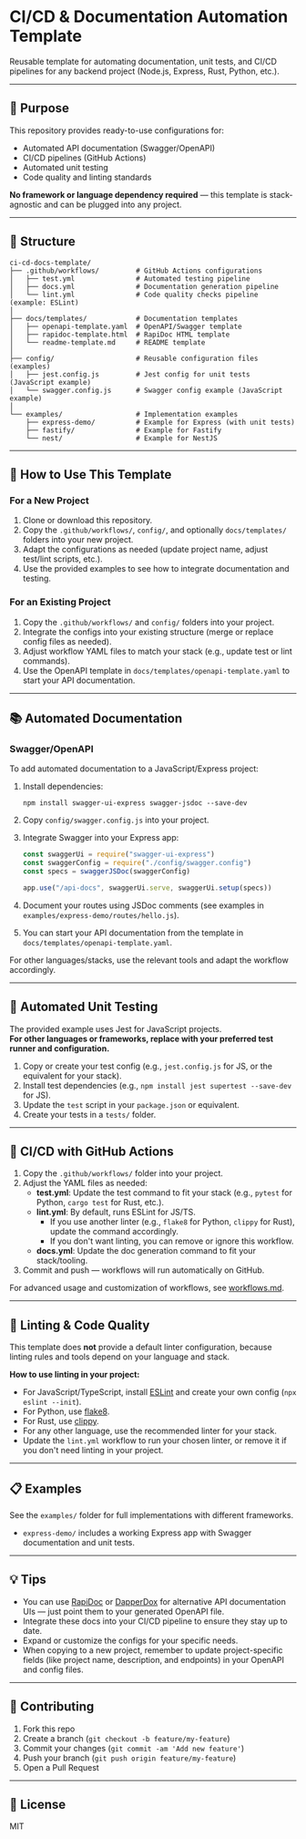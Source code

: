 # CI/CD & Documentation Automation Template

Reusable template for automating documentation, unit tests, and CI/CD pipelines for any backend project (Node.js, Express, Rust, Python, etc.).

---

## 🎯 Purpose

This repository provides ready-to-use configurations for:

- Automated API documentation (Swagger/OpenAPI)
- CI/CD pipelines (GitHub Actions)
- Automated unit testing
- Code quality and linting standards

**No framework or language dependency required** — this template is stack-agnostic and can be plugged into any project.

---

## 📂 Structure

```
ci-cd-docs-template/
├── .github/workflows/         # GitHub Actions configurations
│   ├── test.yml               # Automated testing pipeline
│   ├── docs.yml               # Documentation generation pipeline
│   └── lint.yml               # Code quality checks pipeline (example: ESLint)
│
├── docs/templates/            # Documentation templates
│   ├── openapi-template.yaml  # OpenAPI/Swagger template
│   ├── rapidoc-template.html  # RapiDoc HTML template
│   └── readme-template.md     # README template
│
├── config/                    # Reusable configuration files (examples)
│   ├── jest.config.js         # Jest config for unit tests (JavaScript example)
│   └── swagger.config.js      # Swagger config example (JavaScript example)
│
└── examples/                  # Implementation examples
    ├── express-demo/          # Example for Express (with unit tests)
    ├── fastify/               # Example for Fastify
    └── nest/                  # Example for NestJS
```

---

## 🚀 How to Use This Template

### For a New Project

1. Clone or download this repository.
2. Copy the `.github/workflows/`, `config/`, and optionally `docs/templates/` folders into your new project.
3. Adapt the configurations as needed (update project name, adjust test/lint scripts, etc.).
4. Use the provided examples to see how to integrate documentation and testing.

### For an Existing Project

1. Copy the `.github/workflows/` and `config/` folders into your project.
2. Integrate the configs into your existing structure (merge or replace config files as needed).
3. Adjust workflow YAML files to match your stack (e.g., update test or lint commands).
4. Use the OpenAPI template in `docs/templates/openapi-template.yaml` to start your API documentation.

---

## 📚 Automated Documentation

### Swagger/OpenAPI

To add automated documentation to a JavaScript/Express project:

1. Install dependencies:

   ```
   npm install swagger-ui-express swagger-jsdoc --save-dev
   ```

2. Copy `config/swagger.config.js` into your project.

3. Integrate Swagger into your Express app:

   ```js
   const swaggerUi = require("swagger-ui-express")
   const swaggerConfig = require("./config/swagger.config")
   const specs = swaggerJSDoc(swaggerConfig)

   app.use("/api-docs", swaggerUi.serve, swaggerUi.setup(specs))
   ```

4. Document your routes using JSDoc comments (see examples in `examples/express-demo/routes/hello.js`).

5. You can start your API documentation from the template in `docs/templates/openapi-template.yaml`.

For other languages/stacks, use the relevant tools and adapt the workflow accordingly.

---

## 🧪 Automated Unit Testing

The provided example uses Jest for JavaScript projects.  
**For other languages or frameworks, replace with your preferred test runner and configuration.**

1. Copy or create your test config (e.g., `jest.config.js` for JS, or the equivalent for your stack).
2. Install test dependencies (e.g., `npm install jest supertest --save-dev` for JS).
3. Update the `test` script in your `package.json` or equivalent.
4. Create your tests in a `tests/` folder.

---

## 🔄 CI/CD with GitHub Actions

1. Copy the `.github/workflows/` folder into your project.
2. Adjust the YAML files as needed:
   - **test.yml**: Update the test command to fit your stack (e.g., `pytest` for Python, `cargo test` for Rust, etc.).
   - **lint.yml**: By default, runs ESLint for JS/TS.
     - If you use another linter (e.g., `flake8` for Python, `clippy` for Rust), update the command accordingly.
     - If you don't want linting, you can remove or ignore this workflow.
   - **docs.yml**: Update the doc generation command to fit your stack/tooling.
3. Commit and push — workflows will run automatically on GitHub.

For advanced usage and customization of workflows, see [workflows.md](workflows.md).

---

## 🧹 Linting & Code Quality

This template does **not** provide a default linter configuration, because linting rules and tools depend on your language and stack.

**How to use linting in your project:**

- For JavaScript/TypeScript, install [ESLint](https://eslint.org/) and create your own config (`npx eslint --init`).
- For Python, use [flake8](https://flake8.pycqa.org/).
- For Rust, use [clippy](https://doc.rust-lang.org/clippy/).
- For any other language, use the recommended linter for your stack.
- Update the `lint.yml` workflow to run your chosen linter, or remove it if you don't need linting in your project.

---

## 📋 Examples

See the `examples/` folder for full implementations with different frameworks.

- `express-demo/` includes a working Express app with Swagger documentation and unit tests.

---

## 💡 Tips

- You can use [RapiDoc](https://mrin9.github.io/RapiDoc/) or [DapperDox](https://dapperdox.io/) for alternative API documentation UIs — just point them to your generated OpenAPI file.
- Integrate these docs into your CI/CD pipeline to ensure they stay up to date.
- Expand or customize the configs for your specific needs.
- When copying to a new project, remember to update project-specific fields (like project name, description, and endpoints) in your OpenAPI and config files.

---

## 🤝 Contributing

1. Fork this repo
2. Create a branch (`git checkout -b feature/my-feature`)
3. Commit your changes (`git commit -am 'Add new feature'`)
4. Push your branch (`git push origin feature/my-feature`)
5. Open a Pull Request

---

## 📄 License

MIT
